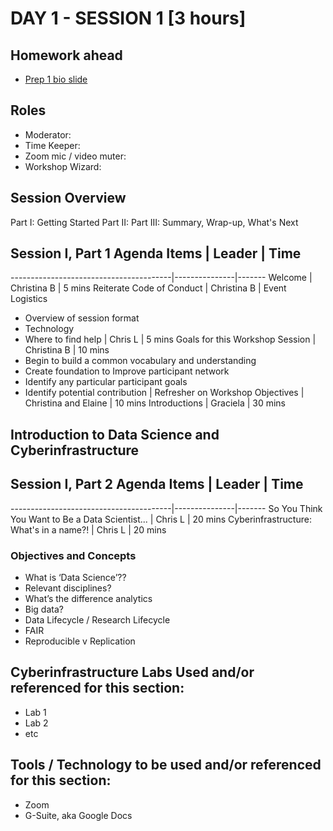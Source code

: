 

# DAY 1 - SESSION 1 [3 hours]


## Homework ahead
* [Prep 1 bio slide](https://rapid-research.github.io/nc_pr_virtual_workshop/homework/workshop_bios.html)

## Roles
* Moderator: 
* Time Keeper:
* Zoom mic / video muter:
* Workshop Wizard: 

## Session Overview
Part I: Getting Started
Part II: 
Part III: Summary, Wrap-up, What's Next

## Session I, Part 1 Agenda Items | Leader | Time
----------------------------------------|---------------|-------
Welcome | Christina B | 5 mins
Reiterate Code of Conduct | Christina B |
Event Logistics 
* Overview of session format 
* Technology  
* Where to find help | Chris L | 5 mins
Goals for this Workshop Session | Christina B | 10 mins
* Begin to build a common vocabulary and understanding
* Create foundation to Improve participant network
* Identify any particular participant goals
* Identify potential contribution | 
Refresher on Workshop Objectives | Christina and Elaine | 10 mins
Introductions | Graciela | 30 mins

## Introduction to Data Science and Cyberinfrastructure
## Session I, Part 2 Agenda Items | Leader | Time
----------------------------------------|---------------|-------
So You Think You Want to Be a Data Scientist... | Chris L | 20 mins
Cyberinfrastructure: What's in a name?! | Chris L | 20 mins

### Objectives and Concepts
* What is ‘Data Science’??
* Relevant disciplines?
* What’s the difference analytics
* Big data?
* Data Lifecycle / Research Lifecycle
* FAIR 
* Reproducible v Replication


## Cyberinfrastructure Labs Used and/or referenced for this section:
* Lab 1
* Lab 2
* etc

## Tools / Technology to be used and/or referenced for this section:
* Zoom
* G-Suite, aka Google Docs




